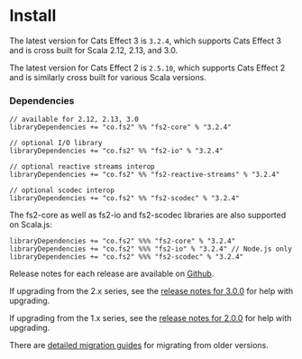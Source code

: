 # Install

The latest version for Cats Effect 3 is `3.2.4`, which supports Cats Effect 3 and is cross built for Scala 2.12, 2.13, and 3.0.

The latest version for Cats Effect 2 is `2.5.10`, which supports Cats Effect 2 and is similarly cross built for various Scala versions.

### Dependencies <!-- {docsify-ignore} -->

```
// available for 2.12, 2.13, 3.0
libraryDependencies += "co.fs2" %% "fs2-core" % "3.2.4"

// optional I/O library
libraryDependencies += "co.fs2" %% "fs2-io" % "3.2.4"

// optional reactive streams interop
libraryDependencies += "co.fs2" %% "fs2-reactive-streams" % "3.2.4"

// optional scodec interop
libraryDependencies += "co.fs2" %% "fs2-scodec" % "3.2.4"
```

The fs2-core as well as fs2-io and fs2-scodec libraries are also supported on Scala.js:

```
libraryDependencies += "co.fs2" %%% "fs2-core" % "3.2.4"
libraryDependencies += "co.fs2" %%% "fs2-io" % "3.2.4" // Node.js only
libraryDependencies += "co.fs2" %%% "fs2-scodec" % "3.2.4"
```

Release notes for each release are available on [Github](https://github.com/typelevel/fs2/releases/).

If upgrading from the 2.x series, see the [release notes for 3.0.0](https://github.com/typelevel/fs2/releases/tag/v3.0.0) for help with upgrading.

If upgrading from the 1.x series, see the [release notes for 2.0.0](https://github.com/typelevel/fs2/releases/tag/v2.0.0) for help with upgrading.

There are [detailed migration guides](https://github.com/typelevel/fs2/blob/main/docs/) for migrating from older versions.
